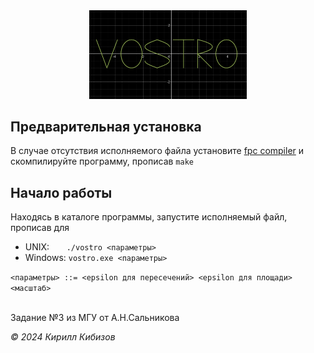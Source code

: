 <center>
    <img src='photo/logo.png' alt='logo' width='50%'>
</center>

<h2>Предварительная установка</h2>
<p>В случае отсутствия исполняемого файла установите <a href='https://www.freepascal.org'>fpc compiler</a> и скомпилируйте программу, прописав <code>make</code></p>

<h2>Начало работы</h2>
<p>Находясь в каталоге программы, запустите исполняемый файл, прописав для</p>
<ul>
    <li>UNIX: &nbsp;&nbsp;&nbsp;&nbsp;&nbsp;&nbsp;<code>./vostro &lt;параметры&gt;</code></li>
    <li>Windows: <code>vostro.exe &lt;параметры&gt;</code></li>
</ul>
<code>&lt;параметры&gt; ::= &lt;epsilon для пересечений&gt; &lt;epsilon для площади&gt; &lt;масштаб&gt;</code></br></br>

<p>Задание №3 из МГУ от А.Н.Сальникова</p>

<address>© 2024 Кирилл Кибизов</address>
